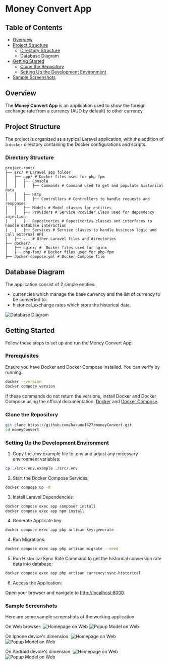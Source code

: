 # Money Convert App

## Table of Contents

- [Overview](#overview)
- [Project Structure](#project-structure)
    - [Directory Structure](#directory-structure)
    - [Database Diagram](#database_diagram)
- [Getting Started](#getting-started)
    - [Clone the Repository](#clone-the-repository)
    - [Setting Up the Development Environment](#setting-up-the-development-environment)
- [Sample Screenshots](#sample-screenshots)


## Overview

The **Money Convert App** is an application used to show the foreign exchange rate from a currency (AUD by default) to other currency.


## Project Structure

The project is organized as a typical Laravel application, with the addition of a `docker` directory containing the Docker configurations and scripts.

### Directory Structure

```
project-root/ 
├── src/ # Laravel app folder
│   ├── app/ # Docker files used for php-fpm 
│   │   ├── Console 
│   │   │   ├── Commands # Command used to get and populate historical data
│   │   ├── Http 
│   │   │   ├── Controllers # Controllers to handle requests and responses
│   │   ├── Models # Model classes for entities
│   │   ├── Providers # Service Provider Class used for dependency injection
│   │   ├── Repositories # Repositories classes and interfaces to handle database interaction
│   │   ├── Services # Service classes to handle business logic and call external API
│   ├── ... # Other Laravel files and directories 
├── docker/ 
│   ├── nginx/ #  Docker files used for nginx
│   ├── php-fpm/ # Docker files used for php-fpm 
├── docker-compose.yml # Docker Compose file 
```
## Database Diagram

The application consist of 2 simple entities: 
- currencies which manage the base currency and the list of currency to be converted to.
- historical_exchange rates which store the historical data.

![Database Diagram](images/db_diagram.png)

## Getting Started

Follow these steps to set up and run the Money Convert App:

### Prerequisites
Ensure you have Docker and Docker Compose installed. You can verify by running:

```bash
docker --version
docker compose version
```

If these commands do not return the versions, install Docker and Docker Compose using the official documentation: [Docker](https://docs.docker.com/get-docker/) and [Docker Compose](https://docs.docker.com/compose/install/).

### Clone the Repository

```bash
git clone https://github.com/hakuno1427/moneyConvert.git
cd moneyConvert
```

### Setting Up the Development Environment

1. Copy the .env.example file to .env and adjust any necessary environment variables:

```bash
cp ./src/.env.example ./src/.env
```

2. Start the Docker Compose Services:

```bash
docker compose up -d
```

3. Install Laravel Dependencies:

```bash
docker compose exec app composer install
docker compose exec app npm install
```

4. Generate Applicate key
```bash
docker compose exec app php artisan key:generate
```
4. Run Migrations:

```bash
docker compose exec app php artisan migrate --seed
```

5. Run Historical Sync Rate Command to get the historical conversion rate data into database:

```bash
docker compose exec app php artisan currency:sync-historical
```

6. Access the Application:

Open your browser and navigate to [http://localhost:8000](http://localhost:8000).

### Sample Screenshots

Here are some sample screenshots of the working application

On Web browser:
![Homepage on Web](images/index_web.png)
![Popup Model on Web](images/historical_rate_modal_web.png)

On Iphone device's dimension:
![Homepage on Web](images/index_iphone.png)
![Popup Model on Web](images/historical_rate_modal_iphone.png)

On Android device's dimension:
![Homepage on Web](images/index_android.png)
![Popup Model on Web](images/historical_rate_modal_android.png)
